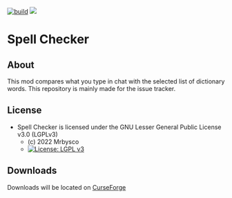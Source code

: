 [![build](https://github.com/Mrbysco/SpellChecker/actions/workflows/build.yml/badge.svg)](https://github.com/Mrbysco/SpellChecker/actions/workflows/build.yml) 
[![](http://cf.way2muchnoise.eu/versions/306068.svg)](https://www.curseforge.com/minecraft/mc-mods/spell-checker)

# Spell Checker #

## About ##
This mod compares what you type in chat with the selected list of dictionary words. This repository is mainly made for the issue tracker.

## License ##
* Spell Checker is licensed under the GNU Lesser General Public License v3.0 (LGPLv3)
    - (c) 2022 Mrbysco
  - [![License: LGPL v3](https://img.shields.io/badge/License-LGPL_v3-blue.svg)](https://www.gnu.org/licenses/lgpl-3.0)

## Downloads ##
Downloads will be located on [CurseForge](https://minecraft.curseforge.com/projects/spell-checker)
